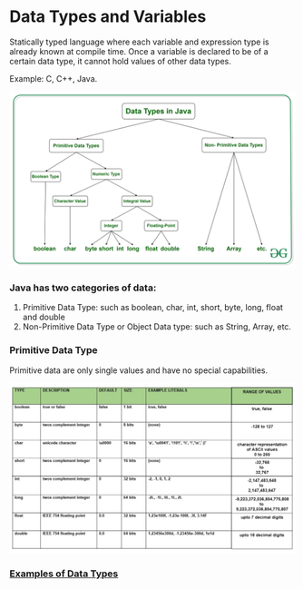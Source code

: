 # **Data Types and Variables**

Statically typed language where each variable and expression type is already known at 
compile time. Once a variable is declared to be of a certain data type, it cannot hold 
values of other data types.

Example: C, C++, Java.


![data types](./img/1.jpg)

### Java has two categories of data:

1. Primitive Data Type: such as boolean, char, int, short, byte, long, float and double
2. Non-Primitive Data Type or Object Data type: such as String, Array, etc.

### Primitive Data Type
Primitive data are only single values and have no special capabilities.

![data types](./img/2.jpg)
### [Examples of Data Types](https://www.geeksforgeeks.org/data-types-in-java/)


